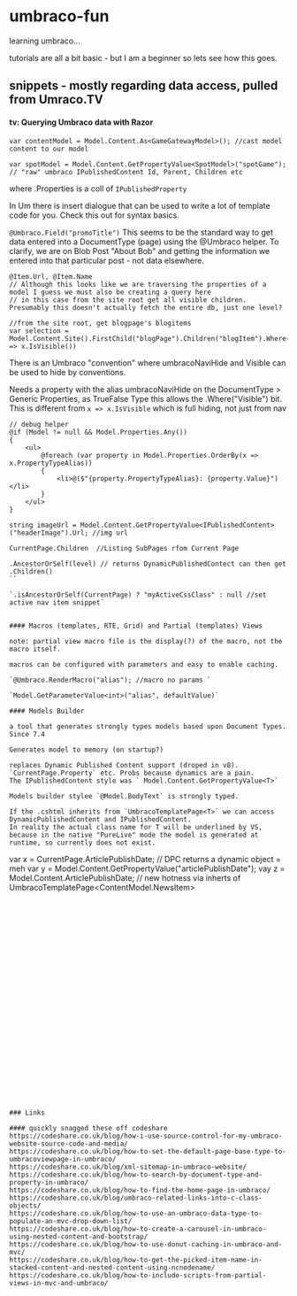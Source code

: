 # umbraco-fun

learning umbraco...

tutorials are all a bit basic - but I am a beginner so lets see how this goes.

## snippets - mostly regarding data access, pulled from Umraco.TV

#### tv: Querying Umbraco data with Razor



`var contentModel = Model.Content.As<GameGatewayModel>(); //cast model content to our model`

`var spotModel = Model.Content.GetPropertyValue<SpotModel>("spotGame"); // "raw" umbraco IPublishedContent Id, Parent, Children etc`

where .Properties is a coll of `IPublishedProperty`

In Um there is insert dialogue that can be used to write a lot of template code for you. Check this out for syntax basics.

`@Umbraco.Field("promoTitle")`
This seems to be the standard way to get data entered into a DocumentType (page) using the @Umbraco helper. 
To clarify, we are on Blob Post "About Bob" and getting the information we entered into that particular post - not data elsewhere.

```var selection = Model.Content.Site().Children().Where(x => x.IsVisible())
@Item.Url, @Item.Name
// Although this looks like we are traversing the properties of a model I guess we must also be creating a query here
// in this case from the site root get all visible children. Presumably this doesn't actually fetch the entire db, just one level?

//from the site root, get blogpage's blogitems
var selection = Model.Content.Site().FirstChild("blogPage").Children("blogItem").Where(x => x.IsVisible())
```

There is an Umbraco "convention" where umbracoNaviHide and Visible can be used to hide by conventions.

Needs a property with the alias umbracoNaviHide on the DocumentType > Generic Properties, as TrueFalse Type this allows the
.Where("Visible") bit. This is different from `x => x.IsVisible` which is full hiding, not just from nav


```
// debug helper
@if (Model != null && Model.Properties.Any())
{
    <ul>
        @foreach (var property in Model.Properties.OrderBy(x => x.PropertyTypeAlias))
        {
            <li>@($"{property.PropertyTypeAlias}: {property.Value}")</li>
        }
    </ul>
}
```

`string imageUrl = Model.Content.GetPropertyValue<IPublishedContent>("headerImage").Url; //img url `

`CurrentPage.Children  //Listing SubPages rfom Current Page`

```//Listing SubPages by Level (eg: always show level 2 items as nav (home = 1)
.AncestorOrSelf(level) // returns DynamicPublishedContect can then get .Children()
``

`.isAncestorOrSelf(CurrentPage) ? "myActiveCssClass" : null //set active nav item snippet`


#### Macros (templates, RTE, Grid) and Partial (templates) Views

note: partial view macro file is the display(?) of the macro, not the macro itself.

macros can be configured with parameters and easy to enable caching.
 
`@Umbraco.RenderMacro("alias"); //macro no params `

`Model.GetParameterValue<int>("alias", defaultValue)`

#### Models Builder

a tool that generates strongly types models based upon Document Types. Since 7.4

Generates model to memory (on startup?)

replaces Dynamic Published Content support (droped in v8). `CurrentPage.Property` etc. Probs because dynamics are a pain.
The IPublishedContent style was ` Model.Content.GetPropertyValue<T>`

Models builder stylee `@Model.BodyText` is strongly typed.

If the .cshtml inherits from `UmbracoTemplatePage<T>` we can access DynamicPublishedContent and IPublishedContent.
In reality the actual class name for T will be underlined by VS, because in the native "PureLive" mode the model is generated at runtime, so currently does not exist.

```
var x = CurrentPage.ArticlePublishDate; // DPC returns a dynamic object = meh
var y = Model.Content.GetPropertyValue<DateTime>("articlePublishDate");
vay z = Model.Content.ArticlePublishDate; // new hotness via inherts of UmbracoTemplatePage<ContentModel.NewsItem>   

```



























### Links

#### quickly snagged these off codeshare
https://codeshare.co.uk/blog/how-i-use-source-control-for-my-umbraco-website-source-code-and-media/
https://codeshare.co.uk/blog/how-to-set-the-default-page-base-type-to-umbracoviewpage-in-umbraco/
https://codeshare.co.uk/blog/xml-sitemap-in-umbraco-website/
https://codeshare.co.uk/blog/how-to-search-by-document-type-and-property-in-umbraco/
https://codeshare.co.uk/blog/how-to-find-the-home-page-in-umbraco/
https://codeshare.co.uk/blog/umbraco-related-links-into-c-class-objects/
https://codeshare.co.uk/blog/how-to-use-an-umbraco-data-type-to-populate-an-mvc-drop-down-list/
https://codeshare.co.uk/blog/how-to-create-a-carousel-in-umbraco-using-nested-content-and-bootstrap/
https://codeshare.co.uk/blog/how-to-use-donut-caching-in-umbraco-and-mvc/
https://codeshare.co.uk/blog/how-to-get-the-picked-item-name-in-stacked-content-and-nested-content-using-ncnodename/
https://codeshare.co.uk/blog/how-to-include-scripts-from-partial-views-in-mvc-and-umbraco/

